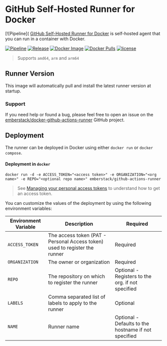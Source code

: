 # GitHub Self-Hosted Runner for Docker

[![Pipeline](
[GitHub Self-Hosted Runner for Docker](https://github.com/emberstack/docker-github-actions-runner) is self-hosted agent that you can run in a container with Docker.

[![Pipeline](https://github.com/emberstack/docker-github-actions-runner/actions/workflows/pipeline.yaml/badge.svg)](https://github.com/emberstack/docker-github-actions-runner/actions/workflows/pipeline.yaml)
[![Release](https://img.shields.io/github/release/emberstack/docker-github-actions-runner.svg?style=flat-square)](https://github.com/emberstack/docker-github-actions-runner/releases/latest)
[![Docker Image](https://img.shields.io/docker/image-size/emberstack/github-actions-runner/latest?style=flat-square)](https://hub.docker.com/r/emberstack/github-actions-runner)
[![Docker Pulls](https://img.shields.io/docker/pulls/emberstack/github-actions-runner.svg?style=flat-square)](https://hub.docker.com/r/emberstack/github-actions-runner)
[![license](https://img.shields.io/github/license/emberstack/docker-github-actions-runner.svg?style=flat-square)](LICENSE)

> Supports `amd64`, `arm` and `arm64`

## Runner Version

This image will automatically pull and install the latest runner version at startup.

### Support
If you need help or found a bug, please feel free to open an issue on the [emberstack/docker-github-actions-runner](https://github.com/emberstack/docker-github-actions-runner) GitHub project.  

## Deployment

The runner can be deployed in Docker using either `docker run` or `docker compose`.

#### Deployment in `docker`

```
docker run -d -e ACCESS_TOKEN="<access token>" -e ORGANIZATION="<org name>" -e REPO="<optional repo name>" emberstack/github-actions-runner
```

> See [Managing your personal access tokens](https://docs.github.com/en/authentication/keeping-your-account-and-data-secure/managing-your-personal-access-tokens) to understand how to get an access token. 

You can customize the values of the deployment by using the following environment variables:

| Environment Variable          | Description                                                                                       | Required                                                 |
|-------------------------------|---------------------------------------------------------------------------------------------------|----------------------------------------------------------|
| `ACCESS_TOKEN`                | The access token (PAT - Personal Access token) used to register the runner                        | Required                                                 |
| `ORGANIZATION`                | The owner or organization                                                                         | Required                                                 |
| `REPO`                        | The repository on which to register the runner                                                    | Optional - Registers to the org. if not specified        |
| `LABELS`                      | Comma separated list of labels to apply to the runner                                             | Optional                                                 |
| `NAME`                        | Runner name                                                                                       | Optional - Defaults to the hostname if not specified     |